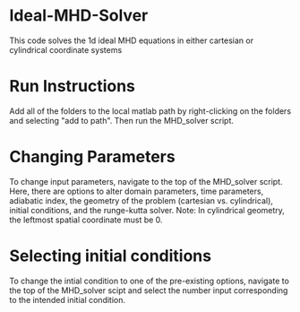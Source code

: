 # Ideal-MHD-Solver
This code solves the 1d ideal MHD equations in either cartesian or cylindrical coordinate systems

# Run Instructions
Add all of the folders to the local matlab path by right-clicking on the folders and selecting "add to path". Then run the MHD_solver script.

# Changing Parameters
To change input parameters, navigate to the top of the MHD_solver script. Here, there are options to alter domain parameters, time parameters, adiabatic index, the geometry of the problem (cartesian vs. cylindrical), initial conditions, and the runge-kutta solver. Note: In cylindrical geometry, the leftmost spatial coordinate must be 0.

# Selecting initial conditions
To change the intial condition to one of the pre-existing options, navigate to the top of the MHD_solver scipt and select the number input corresponding to the intended initial condition.
